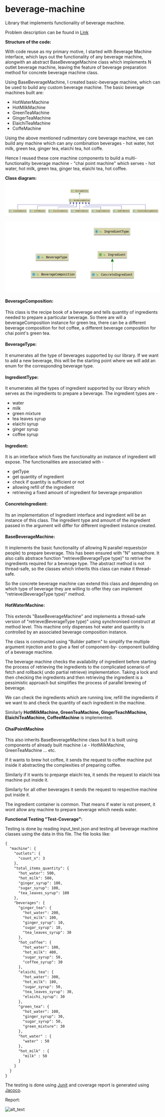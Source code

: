 # beverage-machine
Library that implements functionality of beverage machine.

Problem description can be found in [Link](archive/README.md)


**Structure of the code:**

With code reuse as my primary motive, I started with Beverage Machine interface,
which lays out the functionality of any beverage machine, alongwith an abstract
BaseBeverageMachine class which implements N outlet beverage machine, leaving the
feature of beverage preparation method for concrete beverage machine class. 

Using BaseBeverageMachine, I created basic-beverage machine, which can be used to
build any custom beverage machine. The basic beverage machines built are:

- HotWaterMachine
- HotMilkMachine
- GreenTeaMachine
- GingerTeaMachine
- ElaichiTeaMachine
- CoffeMachine

Using the above mentioned rudimentary core beverage machine, we can build any machine
which can any combination beverages - hot water, hot milk, green tea, ginger tea,
elaichi tea, hot coffe.

Hence I reused these core machine components to build a multi-functionality beverage
machine - "chai point machine" which serves - hot water, hot milk, green tea,
ginger tea, elaichi tea, hot coffee.

**Class diagram:**
![alt text](archive/images/beverage_machine.png?raw=true)

![alt text](archive/images/ingredient_and_beverage_type.png?raw=true)

#### BeverageComposition:
This class is the recipe book of a beverage and tells quantity of ingredients needed
to prepare a particular beverage. So there are will a beverageComposition instance
for green tea, there can be a different beverage composition for hot coffee, a 
different beverage composition for chai point's green tea.

#### BeverageType:
It enumerates all the type of beverages supported by our library. If we want to
add a new beverage, this will be the starting point where we will add an enum
for the corresponding beverage type.

#### IngredientType:
It enumerates all the types of ingredient supported by our library which serves
as the ingredients to prepare a beverage. The ingredient types are -
- water
- milk
- green mixture
- tea leaves syrup
- elaichi syrup
- ginger syrup
- coffee syrup


#### Ingredient:
It is an interface which fixes the functionality an instance of ingredient will 
expose. The functionalities are associated with -
- getType
- get quantity of ingredient
- check if quantity is sufficient or not
- allowing refill of the ingredient
- retrieving a fixed amount of ingredient for beverage preparation

#### ConcreteIngredient:
Its an implementation of Ingredient interface and ingredient will be an instance 
of this class. The ingredient type and amount of the ingredient passed in the 
argument will differ for different ingredient instance created.

#### BaseBeverageMachine:
It implements the basic functionality of allowing N parallel requests(or people) 
to prepare beverage. This has been ensured with "N" semaphore. It also calls 
abstrace function "retrieve(BeverageType type)" to retrive the ingredients required for a beverage type. The
abstract method is not thread-safe, so the classes which inherits this class
can make it thread-safe. 

So the concrete beverage machine can extend this class and depending on which type 
of beverage they are willing to offer they can implement "retrieve(BeverageType type)"
method.

#### HotWaterMachine:
This extends "BaseBeverageMachine" and implements a thread-safe version of
"retrieve(BeverageType type)" using synchronised construct at method level. This
machine only dispenses hot water and quantity is controlled by an associated
beverage composition instance. 

The class is constructed using "Builder pattern"
to simplify the multiple argument injection and to give a feel of component-by-
component building of a beverage machine.

The beverage machine checks the availability of ingredient before starting the 
process of retrieving the ingredients to the complicated scenario of fetch and
rollback( undo partial retrieve) implementation. Taking a lock and then checking
the ingredients and then retrieving the ingredient is a pessimistic approach but 
simplifies the process of parallel brewing of beverage.

We can check the ingredients which are running low, refill the ingredients if we want
to and check the quantity of each ingredient in the machine.

Similarly **HotMilkMachine, GreenTeaMachine, GingerTeachMachine, ElaichiTeaMachine,
CoffeeMachine** is implemented.

#### ChaiPointMachine
This also inherits BaseBeverageMachine class but it is built using components of
already built machine i.e - HotMilkMachine, GreenTeaMachine ... etc.

If it wants to brew hot coffee, it sends the request to coffee machine put
inside it abstracting the complexities of preparing coffee.

Similarly if it wants to preparge elaichi tea, it sends the request to elaichi
tea machine put inside it.

Similarly for all other beverages it sends the request to respective machine 
put inside it.

The ingredient container is common. That means if water is not present, it wont
allow any machine to prepare beverage which needs water.


**Functional Testing "Test-Coverage":**

Testing is done by reading input_test.json and testing all beverage machine classes 
using the data in this file. The file looks like:

```
{
  "machine": {
    "outlets": {
      "count_n": 3
    },
    "total_items_quantity": {
      "hot_water": 500,
      "hot_milk": 500,
      "ginger_syrup": 100,
      "sugar_syrup": 100,
      "tea_leaves_syrup": 100
    },
    "beverages": {
      "ginger_tea": {
        "hot_water": 200,
        "hot_milk": 100,
        "ginger_syrup": 10,
        "sugar_syrup": 10,
        "tea_leaves_syrup": 30
      },
      "hot_coffee": {
        "hot_water": 100,
        "hot_milk": 400,
        "sugar_syrup": 50,
        "coffee_syrup": 30
      },
      "elaichi_tea": {
        "hot_water": 300,
        "hot_milk": 100,
        "sugar_syrup": 50,
        "tea_leaves_syrup": 30,
        "elaichi_syrup": 30
      },
      "green_tea": {
        "hot_water": 100,
        "ginger_syrup": 30,
        "sugar_syrup": 50,
        "green_mixture": 30
      },
      "hot_water" : {
        "water" : 50
      },
      "hot_milk" : {
        "milk" : 50
      }
    }
  }
}
```
The testing is done using [Junit](https://junit.org/junit5/) and coverage report is generated using [Jacoco](https://www.eclemma.org/jacoco/).

Report:

![alt_text](archive/test_coverage_report.png)


















